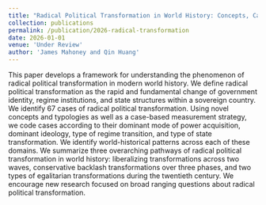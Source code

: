 ```yaml
---
title: "Radical Political Transformation in World History: Concepts, Cases, and Patterns"
collection: publications
permalink: /publication/2026-radical-transformation
date: 2026-01-01
venue: 'Under Review'
author: 'James Mahoney and Qin Huang'
---
```


This paper develops a framework for understanding the phenomenon of radical political transformation in modern world history.  We define radical political transformation as the rapid and fundamental change of government identity, regime institutions, and state structures within a sovereign country.  We identify 67 cases of radical political transformation.  Using novel concepts and typologies as well as a case-based measurement strategy, we code cases according to their dominant mode of power acquisition, dominant ideology, type of regime transition, and type of state transformation.  We identify world-historical patterns across each of these domains.  We summarize three overarching pathways of radical political transformation in world history:  liberalizing transformations across two waves, conservative backlash transformations over three phases, and two types of egalitarian transformations during the twentieth century. We encourage new research focused on broad ranging questions about radical political transformation.
